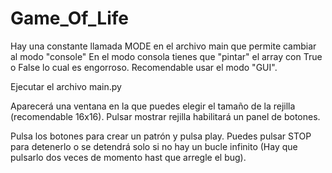 # Game_Of_Life
Hay una constante llamada MODE en el archivo main que permite cambiar al modo "console"
En el modo consola tienes que "pintar" el array con True o False lo cual es engorroso. Recomendable usar el modo "GUI".

Ejecutar el archivo main.py

Aparecerá una ventana en la que puedes elegir el tamaño de la rejilla (recomendable 16x16).
Pulsar mostrar rejilla habilitará un panel de botones.

Pulsa los botones para crear un patrón y pulsa play. Puedes pulsar STOP para detenerlo o se detendrá solo si no hay un bucle infinito (Hay que pulsarlo dos veces de momento hast que arregle el bug).


